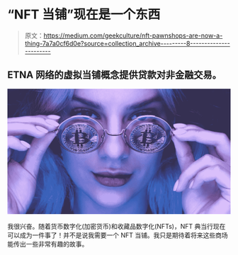# “NFT 当铺”现在是一个东西

> 原文：<https://medium.com/geekculture/nft-pawnshops-are-now-a-thing-7a7a0cf6d0e?source=collection_archive---------8----------------------->

## ETNA 网络的虚拟当铺概念提供贷款对非金融交易。

![](img/d90007b8f0f0284067bb450d071eca53.png)

我很兴奋。随着货币数字化(加密货币)和收藏品数字化(NFTs)，NFT 典当行现在可以成为一件事了！并不是说我需要一个 NFT 当铺。我只是期待着将来这些商场能传出一些非常有趣的故事。